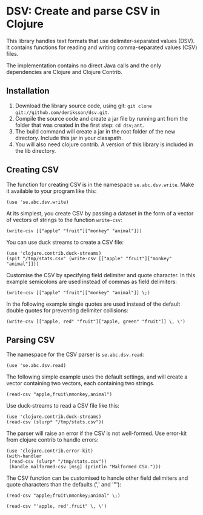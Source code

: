 # DSV: Create and parse CSV in Clojure

This library handles text formats that use delimiter-separated values (DSV).
It contains functions for reading and writing comma-separated values (CSV)
files.

The implementation contains no direct Java calls and the only dependencies 
are Clojure and Clojure Contrib.

## Installation

1. Download the library source code, using git: 
   `git clone git://github.com/deriksson/dsv.git`.
2. Compile the source code and create a jar file by running ant from the
   folder that was created in the first step: `cd dsv;ant`.
3. The build command will create a jar in the root folder of the new
   directory. Include this jar in your classpath.
4. You will also need clojure contrib. A version of this library is
   included in the lib directory.

## Creating CSV

The function for creating CSV is in the namespace `se.abc.dsv.write`.
Make it available to your program like this:

    (use 'se.abc.dsv.write)

At its simplest, you create CSV by passing a dataset in the form of a
vector of vectors of strings to the function `write-csv`:

    (write-csv [["apple" "fruit"]["monkey" "animal"]])

You can use duck streams to create a CSV file:

    (use 'clojure.contrib.duck-streams)
    (spit "/tmp/stats.csv" (write-csv [["apple" "fruit"]["monkey" "animal"]]))

Customise the CSV by specifying field delimiter and quote character.
In this example semicolons are used instead of commas as
field delimiters:

    (write-csv [["apple" "fruit"]["monkey" "animal"]] \;)

In the following example single quotes are used instead of the default
double quotes for preventing delimiter collisions:

    (write-csv [["apple, red" "fruit"]["apple, green" "fruit"]] \, \')

## Parsing CSV

The namespace for the CSV parser is `se.abc.dsv.read`:

    (use 'se.abc.dsv.read)

The following simple example uses the default settings, and will create
a vector containing two vectors, each containing two strings.

    (read-csv "apple,fruit\nmonkey,animal")

Use duck-streams to read a CSV file like this:

    (use 'clojure.contrib.duck-streams)
    (read-csv (slurp* "/tmp/stats.csv"))

The parser will raise an error if the CSV is not well-formed. Use 
error-kit from clojure contrib to handle errors:

    (use 'clojure.contrib.error-kit)  
    (with-handler  
     (read-csv (slurp* "/tmp/stats.csv"))  
     (handle malformed-csv [msg] (println "Malformed CSV.")))

The CSV function can be customised to handle other field delimiters
and quote characters than the defaults (',' and '"'):

    (read-csv "apple;fruit\nmonkey;animal" \;)

    (read-csv "'apple, red',fruit" \, \')
